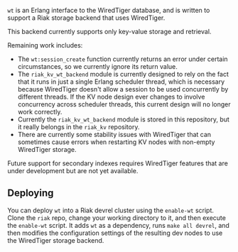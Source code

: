 `wt` is an Erlang interface to the WiredTiger database, and is written
to support a Riak storage backend that uses WiredTiger.

This backend currently supports only key-value storage and retrieval.

Remaining work includes:

* The `wt:session_create` function currently returns an error under
  certain circumstances, so we currently ignore its return value.
* The `riak_kv_wt_backend` module is currently designed to rely on the
  fact that it runs in just a single Erlang scheduler thread, which is
  necessary because WiredTiger doesn't allow a session to be used
  concurrently by different threads. If the KV node design ever changes to
  involve concurrency across scheduler threads, this current design will no
  longer work correctly.
* Currently the `riak_kv_wt_backend` module is stored in this
  repository, but it really belongs in the `riak_kv` repository.
* There are currently some stability issues with WiredTiger that can
  sometimes cause errors when restarting KV nodes with non-empty WiredTiger
  storage.

Future support for secondary indexes requires WiredTiger features that are
under development but are not yet available.

Deploying
---------

You can deploy `wt` into a Riak devrel cluster using the `enable-wt`
script. Clone the `riak` repo, change your working directory to it, and
then execute the `enable-wt` script. It adds `wt` as a dependency,
runs `make all devrel`, and then modifies the configuration settings of the
resulting dev nodes to use the WiredTiger storage backend.
